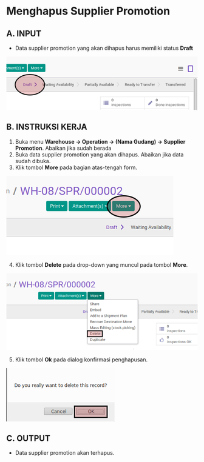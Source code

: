 # Menghapus Supplier Promotion

## A. INPUT

* Data supplier promotion yang akan dihapus harus memiliki status **Draft**

![](../../img/supplier-promotion/status-draft.png)

## B. INSTRUKSI KERJA

1. Buka menu **Warehouse -> Operation -> (Nama Gudang) -> Supplier Promotion**. Abaikan jika sudah berada
2. Buka data supplier promotion yang akan dihapus. Abaikan jika data sudah dibuka.
3. Klik tombol **More** pada bagian atas-tengah form.

![](../../img/supplier-promotion/tombol-more.png)

4. Klik tombol **Delete** pada drop-down yang muncul pada tombol **More**.

![](../../img/supplier-promotion/tombol-hapus-form.png)

5. Klik tombol **Ok** pada dialog konfirmasi penghapusan.

![](../../img/supplier-promotion/tombol-ok-hapus.png)

## C. OUTPUT

* Data supplier promotion akan terhapus.
